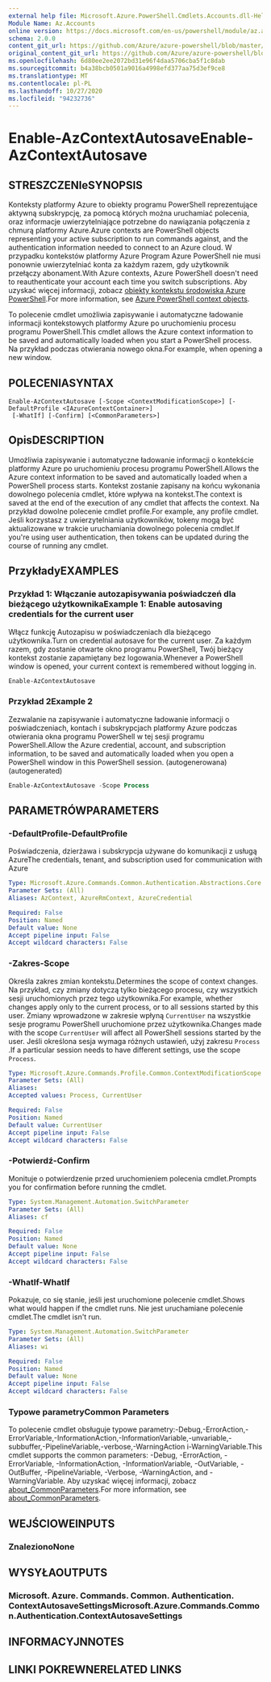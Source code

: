```yaml
---
external help file: Microsoft.Azure.PowerShell.Cmdlets.Accounts.dll-Help.xml
Module Name: Az.Accounts
online version: https://docs.microsoft.com/en-us/powershell/module/az.accounts/enable-azcontextautosave
schema: 2.0.0
content_git_url: https://github.com/Azure/azure-powershell/blob/master/src/Accounts/Accounts/help/Enable-AzContextAutosave.md
original_content_git_url: https://github.com/Azure/azure-powershell/blob/master/src/Accounts/Accounts/help/Enable-AzContextAutosave.md
ms.openlocfilehash: 6d80ee2ee2072bd31e96f4daa5706cba5f1c8dab
ms.sourcegitcommit: b4a38bcb0501a9016a4998efd377aa75d3ef9ce8
ms.translationtype: MT
ms.contentlocale: pl-PL
ms.lasthandoff: 10/27/2020
ms.locfileid: "94232736"
---
```

# <span data-ttu-id="e2baa-101">Enable-AzContextAutosave</span><span class="sxs-lookup"><span data-stu-id="e2baa-101">Enable-AzContextAutosave</span></span>

## <span data-ttu-id="e2baa-102">STRESZCZENIe</span><span class="sxs-lookup"><span data-stu-id="e2baa-102">SYNOPSIS</span></span>
<span data-ttu-id="e2baa-103">Konteksty platformy Azure to obiekty programu PowerShell reprezentujące aktywną subskrypcję, za pomocą których można uruchamiać polecenia, oraz informacje uwierzytelniające potrzebne do nawiązania połączenia z chmurą platformy Azure.</span><span class="sxs-lookup"><span data-stu-id="e2baa-103">Azure contexts are PowerShell objects representing your active subscription to run commands against, and the authentication information needed to connect to an Azure cloud.</span></span> <span data-ttu-id="e2baa-104">W przypadku kontekstów platformy Azure Program Azure PowerShell nie musi ponownie uwierzytelniać konta za każdym razem, gdy użytkownik przełączy abonament.</span><span class="sxs-lookup"><span data-stu-id="e2baa-104">With Azure contexts, Azure PowerShell doesn't need to reauthenticate your account each time you switch subscriptions.</span></span> <span data-ttu-id="e2baa-105">Aby uzyskać więcej informacji, zobacz [obiekty kontekstu środowiska Azure PowerShell](https://docs.microsoft.com/powershell/azure/context-persistence).</span><span class="sxs-lookup"><span data-stu-id="e2baa-105">For more information, see [Azure PowerShell context objects](https://docs.microsoft.com/powershell/azure/context-persistence).</span></span>

<span data-ttu-id="e2baa-106">To polecenie cmdlet umożliwia zapisywanie i automatyczne ładowanie informacji kontekstowych platformy Azure po uruchomieniu procesu programu PowerShell.</span><span class="sxs-lookup"><span data-stu-id="e2baa-106">This cmdlet allows the Azure context information to be saved and automatically loaded when you start a PowerShell process.</span></span> <span data-ttu-id="e2baa-107">Na przykład podczas otwierania nowego okna.</span><span class="sxs-lookup"><span data-stu-id="e2baa-107">For example, when opening a new window.</span></span>

## <span data-ttu-id="e2baa-108">POLECENIA</span><span class="sxs-lookup"><span data-stu-id="e2baa-108">SYNTAX</span></span>

```
Enable-AzContextAutosave [-Scope <ContextModificationScope>] [-DefaultProfile <IAzureContextContainer>]
 [-WhatIf] [-Confirm] [<CommonParameters>]
```

## <span data-ttu-id="e2baa-109">Opis</span><span class="sxs-lookup"><span data-stu-id="e2baa-109">DESCRIPTION</span></span>

<span data-ttu-id="e2baa-110">Umożliwia zapisywanie i automatyczne ładowanie informacji o kontekście platformy Azure po uruchomieniu procesu programu PowerShell.</span><span class="sxs-lookup"><span data-stu-id="e2baa-110">Allows the Azure context information to be saved and automatically loaded when a PowerShell process starts.</span></span> <span data-ttu-id="e2baa-111">Kontekst zostanie zapisany na końcu wykonania dowolnego polecenia cmdlet, które wpływa na kontekst.</span><span class="sxs-lookup"><span data-stu-id="e2baa-111">The context is saved at the end of the execution of any cmdlet that affects the context.</span></span> <span data-ttu-id="e2baa-112">Na przykład dowolne polecenie cmdlet profile.</span><span class="sxs-lookup"><span data-stu-id="e2baa-112">For example, any profile cmdlet.</span></span> <span data-ttu-id="e2baa-113">Jeśli korzystasz z uwierzytelniania użytkowników, tokeny mogą być aktualizowane w trakcie uruchamiania dowolnego polecenia cmdlet.</span><span class="sxs-lookup"><span data-stu-id="e2baa-113">If you're using user authentication, then tokens can be updated during the course of running any cmdlet.</span></span>

## <span data-ttu-id="e2baa-114">Przykłady</span><span class="sxs-lookup"><span data-stu-id="e2baa-114">EXAMPLES</span></span>

### <span data-ttu-id="e2baa-115">Przykład 1: Włączanie autozapisywania poświadczeń dla bieżącego użytkownika</span><span class="sxs-lookup"><span data-stu-id="e2baa-115">Example 1: Enable autosaving credentials for the current user</span></span>

<span data-ttu-id="e2baa-116">Włącz funkcję Autozapisu w poświadczeniach dla bieżącego użytkownika.</span><span class="sxs-lookup"><span data-stu-id="e2baa-116">Turn on credential autosave for the current user.</span></span> <span data-ttu-id="e2baa-117">Za każdym razem, gdy zostanie otwarte okno programu PowerShell, Twój bieżący kontekst zostanie zapamiętany bez logowania.</span><span class="sxs-lookup"><span data-stu-id="e2baa-117">Whenever a PowerShell window is opened, your current context is remembered without logging in.</span></span>

```powershell
Enable-AzContextAutosave
```

### <span data-ttu-id="e2baa-118">Przykład 2</span><span class="sxs-lookup"><span data-stu-id="e2baa-118">Example 2</span></span>

<span data-ttu-id="e2baa-119">Zezwalanie na zapisywanie i automatyczne ładowanie informacji o poświadczeniach, kontach i subskrypcjach platformy Azure podczas otwierania okna programu PowerShell w tej sesji programu PowerShell.</span><span class="sxs-lookup"><span data-stu-id="e2baa-119">Allow the Azure credential, account, and subscription information, to be saved and automatically loaded when you open a PowerShell window in this PowerShell session.</span></span> <span data-ttu-id="e2baa-120">(autogenerowana)</span><span class="sxs-lookup"><span data-stu-id="e2baa-120">(autogenerated)</span></span>

```powershell <!-- Aladdin Generated Example -->
Enable-AzContextAutosave -Scope Process
```

## <span data-ttu-id="e2baa-121">PARAMETRÓW</span><span class="sxs-lookup"><span data-stu-id="e2baa-121">PARAMETERS</span></span>

### <span data-ttu-id="e2baa-122">-DefaultProfile</span><span class="sxs-lookup"><span data-stu-id="e2baa-122">-DefaultProfile</span></span>

<span data-ttu-id="e2baa-123">Poświadczenia, dzierżawa i subskrypcja używane do komunikacji z usługą Azure</span><span class="sxs-lookup"><span data-stu-id="e2baa-123">The credentials, tenant, and subscription used for communication with Azure</span></span>

```yaml
Type: Microsoft.Azure.Commands.Common.Authentication.Abstractions.Core.IAzureContextContainer
Parameter Sets: (All)
Aliases: AzContext, AzureRmContext, AzureCredential

Required: False
Position: Named
Default value: None
Accept pipeline input: False
Accept wildcard characters: False
```

### <span data-ttu-id="e2baa-124">-Zakres</span><span class="sxs-lookup"><span data-stu-id="e2baa-124">-Scope</span></span>

<span data-ttu-id="e2baa-125">Określa zakres zmian kontekstu.</span><span class="sxs-lookup"><span data-stu-id="e2baa-125">Determines the scope of context changes.</span></span> <span data-ttu-id="e2baa-126">Na przykład, czy zmiany dotyczą tylko bieżącego procesu, czy wszystkich sesji uruchomionych przez tego użytkownika.</span><span class="sxs-lookup"><span data-stu-id="e2baa-126">For example, whether changes apply only to the current process, or to all sessions started by this user.</span></span> <span data-ttu-id="e2baa-127">Zmiany wprowadzone w zakresie wpłyną `CurrentUser` na wszystkie sesje programu PowerShell uruchomione przez użytkownika.</span><span class="sxs-lookup"><span data-stu-id="e2baa-127">Changes made with the scope `CurrentUser` will affect all PowerShell sessions started by the user.</span></span> <span data-ttu-id="e2baa-128">Jeśli określona sesja wymaga różnych ustawień, użyj zakresu `Process` .</span><span class="sxs-lookup"><span data-stu-id="e2baa-128">If a particular session needs to have different settings, use the scope `Process`.</span></span>

```yaml
Type: Microsoft.Azure.Commands.Profile.Common.ContextModificationScope
Parameter Sets: (All)
Aliases:
Accepted values: Process, CurrentUser

Required: False
Position: Named
Default value: CurrentUser
Accept pipeline input: False
Accept wildcard characters: False
```

### <span data-ttu-id="e2baa-129">-Potwierdź</span><span class="sxs-lookup"><span data-stu-id="e2baa-129">-Confirm</span></span>

<span data-ttu-id="e2baa-130">Monituje o potwierdzenie przed uruchomieniem polecenia cmdlet.</span><span class="sxs-lookup"><span data-stu-id="e2baa-130">Prompts you for confirmation before running the cmdlet.</span></span>

```yaml
Type: System.Management.Automation.SwitchParameter
Parameter Sets: (All)
Aliases: cf

Required: False
Position: Named
Default value: None
Accept pipeline input: False
Accept wildcard characters: False
```

### <span data-ttu-id="e2baa-131">-WhatIf</span><span class="sxs-lookup"><span data-stu-id="e2baa-131">-WhatIf</span></span>

<span data-ttu-id="e2baa-132">Pokazuje, co się stanie, jeśli jest uruchomione polecenie cmdlet.</span><span class="sxs-lookup"><span data-stu-id="e2baa-132">Shows what would happen if the cmdlet runs.</span></span>
<span data-ttu-id="e2baa-133">Nie jest uruchamiane polecenie cmdlet.</span><span class="sxs-lookup"><span data-stu-id="e2baa-133">The cmdlet isn't run.</span></span>

```yaml
Type: System.Management.Automation.SwitchParameter
Parameter Sets: (All)
Aliases: wi

Required: False
Position: Named
Default value: None
Accept pipeline input: False
Accept wildcard characters: False
```

### <span data-ttu-id="e2baa-134">Typowe parametry</span><span class="sxs-lookup"><span data-stu-id="e2baa-134">Common Parameters</span></span>

<span data-ttu-id="e2baa-135">To polecenie cmdlet obsługuje typowe parametry:-Debug,-ErrorAction,-ErrorVariable,-InformationAction,-InformationVariable,-unvariable,-subbuffer,-PipelineVariable,-verbose,-WarningAction i-WarningVariable.</span><span class="sxs-lookup"><span data-stu-id="e2baa-135">This cmdlet supports the common parameters: -Debug, -ErrorAction, -ErrorVariable, -InformationAction, -InformationVariable, -OutVariable, -OutBuffer, -PipelineVariable, -Verbose, -WarningAction, and -WarningVariable.</span></span> <span data-ttu-id="e2baa-136">Aby uzyskać więcej informacji, zobacz [about_CommonParameters](http://go.microsoft.com/fwlink/?LinkID=113216).</span><span class="sxs-lookup"><span data-stu-id="e2baa-136">For more information, see [about_CommonParameters](http://go.microsoft.com/fwlink/?LinkID=113216).</span></span>

## <span data-ttu-id="e2baa-137">WEJŚCIOWE</span><span class="sxs-lookup"><span data-stu-id="e2baa-137">INPUTS</span></span>

### <span data-ttu-id="e2baa-138">Znaleziono</span><span class="sxs-lookup"><span data-stu-id="e2baa-138">None</span></span>

## <span data-ttu-id="e2baa-139">WYSYŁA</span><span class="sxs-lookup"><span data-stu-id="e2baa-139">OUTPUTS</span></span>

### <span data-ttu-id="e2baa-140">Microsoft. Azure. Commands. Common. Authentication. ContextAutosaveSettings</span><span class="sxs-lookup"><span data-stu-id="e2baa-140">Microsoft.Azure.Commands.Common.Authentication.ContextAutosaveSettings</span></span>

## <span data-ttu-id="e2baa-141">INFORMACYJN</span><span class="sxs-lookup"><span data-stu-id="e2baa-141">NOTES</span></span>

## <span data-ttu-id="e2baa-142">LINKI POKREWNE</span><span class="sxs-lookup"><span data-stu-id="e2baa-142">RELATED LINKS</span></span>
